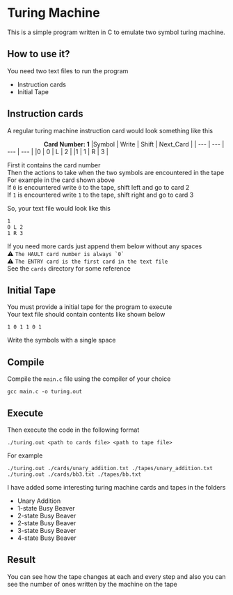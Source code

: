 # Turing Machine
This is a simple program written in C to emulate two symbol turing machine.

## How to use it?
You need two text files to run the program
- Instruction cards
- Initial Tape

## Instruction cards
A regular turing machine instruction card would look something like this

&emsp;&emsp;&emsp;&emsp;&emsp;&emsp;**Card Number: 1**
|Symbol | Write | Shift | Next_Card |
| --- | --- | --- | --- |
|0      |  0    |  L    |   2       |
|1      |  1    |  R    |   3       |

First it contains the card number\
Then the actions to take when the two symbols are encountered in the tape\
For example in the card shown above\
If `0` is encountered write `0` to the tape, shift left and go to card 2\
If `1` is encountered write `1` to the tape, shift right and go to card 3

So, your text file would look like this
```
1
0 L 2
1 R 3
```
If you need more cards just append them below without any spaces\
:warning: ```The HAULT card number is always `0` ```\
:warning: ```The ENTRY card is the first card in the text file ```\
See the `cards` directory for some reference

## Initial Tape
You must provide a initial tape for the program to execute\
Your text file should contain contents like shown below
```
1 0 1 1 0 1
```
Write the symbols with a single space

## Compile
Compile the `main.c` file using the compiler of your choice
```
gcc main.c -o turing.out
```

## Execute
Then execute the code in the following format
```
./turing.out <path to cards file> <path to tape file>
```
For example
```
./turing.out ./cards/unary_addition.txt ./tapes/unary_addition.txt
./turing.out ./cards/bb3.txt ./tapes/bb.txt
```

I have added some interesting turing machine cards and tapes in the folders
- Unary Addition
- 1-state Busy Beaver
- 2-state Busy Beaver
- 2-state Busy Beaver
- 3-state Busy Beaver
- 4-state Busy Beaver

## Result
You can see how the tape changes at each and every step and also you can see the number of ones written by the machine on the tape
